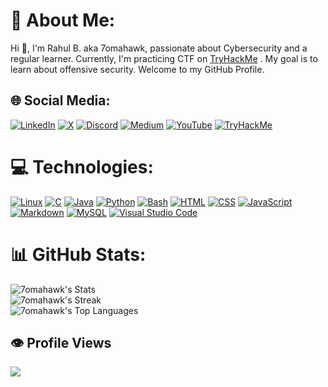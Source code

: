 # 💫 About Me:
Hi 👋, I'm Rahul B. aka 7omahawk, passionate about Cybersecurity and a regular learner. Currently, I'm practicing CTF on [TryHackMe](https://tryhackme.com/p/7omahawk)
. My goal is to learn about offensive security. Welcome to my GitHub Profile.


## 🌐 Social Media:



[![LinkedIn](https://img.shields.io/badge/Linkedin-%230077B5.svg?logo=linkedin&logoColor=white)](https://www.linkedin.com/in/7omahawk)
[![X](https://img.shields.io/badge/X-%23000000.svg?logo=X&logoColor=white)](https://twitter.com/7omahawk_)
[![Discord](https://img.shields.io/badge/Discord-%235865F2.svg?&logo=discord&logoColor=white)](https://discordapp.com/users/852533027283927071)
[![Medium](https://img.shields.io/badge/Medium-black?logo=medium&logoColor=white)](https://medium.com/@7omahawk)
[![YouTube](https://img.shields.io/badge/YouTube-%23FF0000.svg?logo=YouTube&logoColor=white)](https://www.youtube.com/@7omahawk.official)
[![TryHackMe](https://img.shields.io/badge/TryHackMe-Profile-blue)](https://tryhackme.com/p/7omahawk)



# 💻 Technologies:

[![Linux](https://img.shields.io/badge/Linux-FCC624?logo=linux&logoColor=black)](#)
[![C](https://img.shields.io/badge/C-00599C?logo=c&logoColor=white)](#)
[![Java](https://img.shields.io/badge/Java-%23ED8B00.svg?logo=openjdk&logoColor=white)](#)
[![Python](https://img.shields.io/badge/Python-3776AB?logo=python&logoColor=fff)](#) 
[![Bash](https://img.shields.io/badge/Bash-4EAA25?logo=gnubash&logoColor=fff)](#)
[![HTML](https://img.shields.io/badge/HTML-%23E34F26.svg?logo=html5&logoColor=white)](#) 
[![CSS](https://img.shields.io/badge/CSS-1572B6?logo=css3&logoColor=fff)](#)
[![JavaScript](https://img.shields.io/badge/JavaScript-F7DF1E?logo=javascript&logoColor=000)](#)
[![Markdown](https://img.shields.io/badge/Markdown-%23000000.svg?logo=markdown&logoColor=white)](#) 
[![MySQL](https://img.shields.io/badge/MySQL-4479A1?logo=mysql&logoColor=fff)](#)
[![Visual Studio Code](https://img.shields.io/badge/Visual%20Studio%20Code-0078d7.svg?logo=visual-studio-code&logoColor=white)](#)
# 📊 GitHub Stats:
![7omahawk's Stats](https://github-readme-stats.vercel.app/api?username=7omahawk&theme=blue-green&show_icons=true&hide_border=true&count_private=true)<br/>
![7omahawk's Streak](https://github-readme-streak-stats.herokuapp.com/?user=7omahawk&theme=blue-green&hide_border=true)<br/>
![7omahawk's Top Languages](https://github-readme-stats.vercel.app/api/top-langs/?username=7omahawk&theme=blue-green&show_icons=true&hide_border=true&layout=compact)
## 👁️ Profile Views

[![](https://visitcount.itsvg.in/api?id=7omahawk&label=Visitors&color=1&icon=0&pretty=false)](https://visitcount.itsvg.in)

<!-- Proudly created with GPRM ( https://gprm.itsvg.in ) -->
